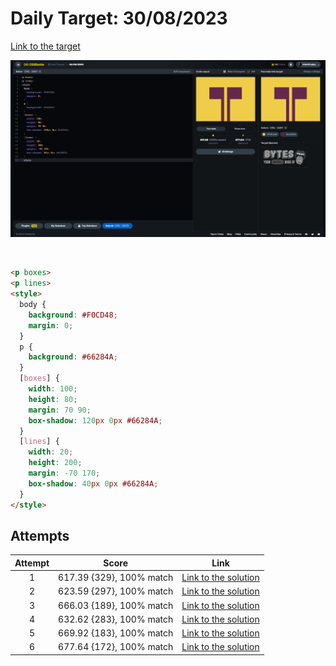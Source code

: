 # Daily Target: 30/08/2023

[Link to the target](https://cssbattle.dev/play/xuj4VWLvZWrmL40oV5Uu)

![img](../images/target-solution/daily-target_2023-08-30.png)

<br>

```html
<p boxes>
<p lines>
<style>
  body {
    background: #F0CD48;
    margin: 0;
  }
  p {
    background: #66284A;
  }
  [boxes] {
    width: 100;
    height: 80;
    margin: 70 90;
    box-shadow: 120px 0px #66284A;
  }
  [lines] {
    width: 20;
    height: 200;
    margin: -70 170;
    box-shadow: 40px 0px #66284A;
  }
</style>
```

## Attempts
| Attempt | Score | Link |
|:-:|:-:|:-:|
| 1 | 617.39 {329}, 100% match | [Link to the solution](../html/daily-target_2023-08-30_attempt-01.html) |
| 2 | 623.59 {297}, 100% match | [Link to the solution](../html/daily-target_2023-08-30_attempt-02.html) |
| 3 | 666.03 {189}, 100% match | [Link to the solution](../html/daily-target_2023-08-30_attempt-03.html) |
| 4 | 632.62 {283}, 100% match | [Link to the solution](../html/daily-target_2023-08-30_attempt-04.html) |
| 5 | 669.92 {183}, 100% match | [Link to the solution](../html/daily-target_2023-08-30_attempt-05.html) |
| 6 | 677.64 {172}, 100% match | [Link to the solution](../html/daily-target_2023-08-30_attempt-06.html) |